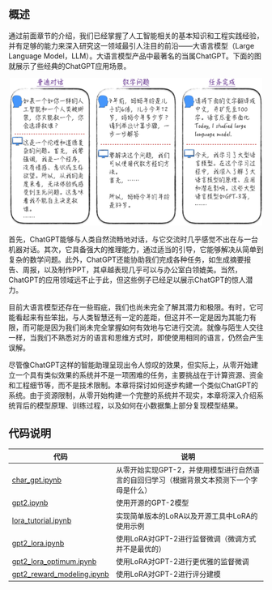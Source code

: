 ## 概述

通过前面章节的介绍，我们已经掌握了人工智能相关的基本知识和工程实践经验，并有足够的能力来深入研究这一领域最引人注目的前沿——大语言模型（Large Language Model，LLM）。大语言模型产品中最著名的当属ChatGPT。下面的图就展示了些经典的ChatGPT应用场景。

<p align="center">  
<img width="500" alt="chatgpt_example" src="chatgpt_example">
</p>


首先，ChatGPT能够与人类自然流畅地对话，与它交流时几乎感觉不出在与一台机器对话。其次，它具备强大的推理能力，通过适当的引导，它能够解决从简单到复杂的数学问题。此外，ChatGPT还能协助我们完成各种任务，如生成摘要报告、周报，以及制作PPT，其卓越表现几乎可以与办公室白领媲美。当然，ChatGPT的应用领域远不止于此，但这些例子已经足以展示ChatGPT的惊人潜力。

目前大语言模型还存在一些瑕疵，我们也尚未完全了解其潜力和极限。有时，它可能看起来有些笨拙，与人类智慧还有一定的差距，但这并不一定是因为其能力有限，而可能是因为我们尚未完全掌握如何有效地与它进行交流。就像与陌生人交往一样，当我们不熟悉对方的语言和思维方式时，即使使用相同的语言，仍然会产生误解。

尽管像ChatGPT这样的智能助理呈现出令人惊叹的效果，但实际上，从零开始建立一个具有类似效果的系统并不是一项困难的任务，主要挑战在于计算资源、资金和工程细节等，而不是技术限制。本章将探讨如何逐步构建一个类似ChatGPT的系统。由于资源限制，从零开始构建一个完整的系统并不现实，本章将深入介绍系统背后的模型原理、训练过程，以及如何在小数据集上部分复现模型结果。


## 代码说明

|代码|说明|
|---|---|
|[char_gpt.ipynb](char_gpt.ipynb)| 从零开始实现GPT-2，并使用模型进行自然语言的自回归学习（根据背景文本预测下一个字母是什么） |
|[gpt2.ipynb](gpt2.ipynb)| 使用开源的GPT-2模型 |
|[lora_tutorial.ipynb](lora_tutorial.ipynb)| 实现简单版本的LoRA以及开源工具中LoRA的使用示例 |
|[gpt2_lora.ipynb](gpt2_lora.ipynb)| 使用LoRA对GPT-2进行监督微调（微调方式并不是最优的） |
|[gpt2\_lora_optimum.ipynb](gpt2_lora_optimum.ipynb)| 使用LoRA对GPT-2进行更优雅的监督微调 |
|[gpt2\_reward_modeling.ipynb](gpt2_reward_modeling.ipynb)| 使用LoRA对GPT-2进行评分建模 |